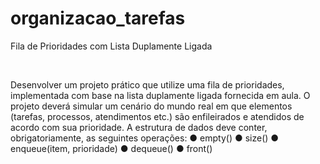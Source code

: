 # organizacao_tarefas
Fila de Prioridades com Lista Duplamente Ligada

<br>

<p>
Desenvolver um projeto prático que utilize uma fila de prioridades, implementada com base na lista duplamente ligada fornecida em aula.
O projeto deverá simular um cenário do mundo real em que elementos (tarefas, processos, atendimentos etc.) são enfileirados e atendidos de acordo com sua prioridade.
A estrutura de dados deve conter, obrigatoriamente, as seguintes operações:
● empty()
● size()
● enqueue(item, prioridade)
● dequeue()
● front()
</p>

